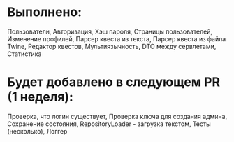# Выполнено:
Пользователи,
Авторизация,
Хэш пароля,
Страницы пользователей,
Изменение профилей,
Парсер квеста из текста,
Парсер квеста из файла Twine,
Редактор квестов,
Мультиязычность,
DTO между сервлетами,
Статистика

# Будет добавлено в следующем PR (1 неделя):
Проверка, что логин существует,
Проверка ключа для создания админа,
Сохранение состояния,
RepositoryLoader - загрузка текстом,
Тесты (несколько),
Логгер

